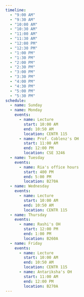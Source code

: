 ```yaml
---
timeline:
  - "9:00 AM"
  - "9:30 AM"
  - "10:00 AM"
  - "10:30 AM"
  - "11:00 AM"
  - "11:30 AM"
  - "12:00 PM"
  - "12:30 PM"
  - "1:00 PM"
  - "1:30 PM"
  - "2:00 PM"
  - "2:30 PM"
  - "3:00 PM"
  - "3:30 PM"
  - "4:00 PM"
  - "4:30 PM"
  - "5:00 PM"
  - "5:30 PM"
schedule:
  - name: Sunday
  - name: Monday
    events:
      - name: Lecture
        start: 10:00 AM
        end: 10:50 AM
        location: CENTR 115
      - name: Prof. Coblenz's OH
        start: 11:00 AM
        end: 12:00 PM
        location: CSE 3246
  - name: Tuesday
    events:
      - name: Ria's office hours
        start: 400 PM
        end: 5:00 PM
        location: B270A
  - name: Wednesday
    events:
      - name: Lecture
        start: 10:00 AM
        end: 10:50 AM
        location: CENTR 115
  - name: Thursday
    events:
      - name: Rashi's OH
        start: 12:00 PM
        end: 1:00 PM
        location: B260A
  - name: Friday
    events:
      - name: Lecture
        start: 10:00 AM
        end: 10:50 AM
        location: CENTR 115
      - name: Antariksha's OH
        start: 11:00 AM
        end: 12:00 PM
        location: B270A
---
```

